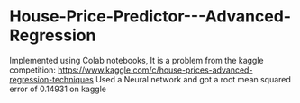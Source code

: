 # House-Price-Predictor---Advanced-Regression
Implemented using Colab notebooks, It is a problem from the kaggle competition: https://www.kaggle.com/c/house-prices-advanced-regression-techniques 
Used a Neural network and got a root mean squared error of 0.14931 on kaggle
